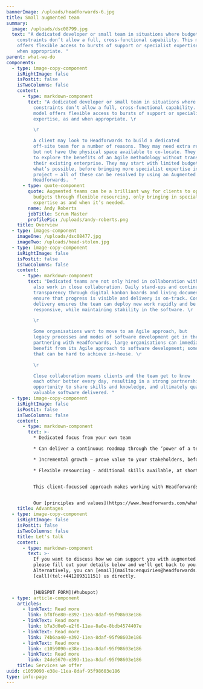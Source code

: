 ```yaml
---
bannerImage: /uploads/headforwards-6.jpg
title: Small augmented team
summary:
  image: /uploads/dsc08799.jpg
  text: "A dedicated developer or small team in situations where budget or other
    constraints don’t allow a full, cross-functional capability. This model
    offers flexible access to bursts of support or specialist expertise, as and
    when appropriate. "
parent: what-we-do
components:
  - type: image-copy-component
    isRightImage: false
    isPostit: false
    isTwoColumns: false
    content:
      - type: markdown-component
        text: "A dedicated developer or small team in situations where budget or other
          constraints don’t allow a full, cross-functional capability. This
          model offers flexible access to bursts of support or specialist
          expertise, as and when appropriate. \r

          \r

          A client may look to Headforwards to build a dedicated
          off-site team for a number of reasons. They may need extra resource
          but not have the physical space available to co-locate. They may wish
          to explore the benefits of an Agile methodology without transforming
          their existing enterprise. They may start with limited budget to prove
          what’s possible, before bringing more specialist expertise into the
          project – all of these can be resolved by using an Augmented Team with
          Headforwards.  "
      - type: quote-component
        quote: Augmented teams can be a brilliant way for clients to optimise their
          budgets through flexible resourcing, only bringing in specialist
          expertise as and when it’s needed.
        name: Andy Roberts
        jobTitle: Scrum Master
        profilePic: /uploads/andy-roberts.png
    title: Overview
  - type: images-component
    imageOne: /uploads/dsc08477.jpg
    imageTwo: /uploads/head-stolen.jpg
  - type: image-copy-component
    isRightImage: false
    isPostit: false
    isTwoColumns: false
    content:
      - type: markdown-component
        text: "Dedicated teams are not only hired in collaboration with clients, they
          also work in close collaboration. Daily stand-ups and continuous
          transparency through digital kanban boards and living documentation,
          ensure that progress is visible and delivery is on-track. Continuous
          delivery ensures the team can deploy new work rapidly and be
          responsive, while maintaining stability in the software. \r

          \r

          Some organisations want to move to an Agile approach, but
          legacy processes and modes of software development get in the way. By
          partnering with Headforwards, large organisations can immediately
          benefit from its Agile approach to software development; something
          that can be hard to achieve in-house. \r

          \r

          Close collaboration means clients and the team get to know
          each other better every day, resulting in a strong partnership, the
          opportunity to share skills and knowledge, and ultimately quality,
          valuable software delivered. "
  - type: image-copy-component
    isRightImage: false
    isPostit: false
    isTwoColumns: false
    content:
      - type: markdown-component
        text: >-
          * Dedicated focus from your own team

          * Can deliver a continuous roadmap through the ‘power of a team’\

          * Incremental growth – prove value to your stakeholders, before progressing to more team members\

          * Flexible resourcing - additional skills available, at short notice  


          This client-focussed approach makes working with Headforwards as attractive to CTOs and CIOs in corporations and organisations as it is to entrepreneurs and start-ups. 


          Our [principles and values](https://www.headforwards.com/what-we-do/people-over-process/) stay the same no matter how a client chooses to work with us.
    title: Advantages
  - type: image-copy-component
    isRightImage: false
    isPostit: false
    isTwoColumns: false
    title: Let's talk
    content:
      - type: markdown-component
        text: >-
          If you want to discuss how we can support you with augmented teams,
          please fill out your details below and we'll get back to you.
          Alternatively, you can [email](mailto:enquiries@headforwards.com) or
          [call](tel:+441209311151) us directly.


          [HUBSPOT FORM](#hubspot)
  - type: article-component
    articles:
      - linkText: Read more
        link: bf8f6e80-e392-11ea-8daf-95f98603e186
      - linkText: Read more
        link: b7a3d0e0-e2f6-11ea-8a0e-8bdb4574407e
      - linkText: Read more
        link: 74b6aa40-e392-11ea-8daf-95f98603e186
      - linkText: Read more
        link: c1059090-e38e-11ea-8daf-95f98603e186
      - linkText: Read more
        link: 24de5670-e393-11ea-8daf-95f98603e186
    title: Services we offer
uuid: c1059090-e38e-11ea-8daf-95f98603e186
type: info-page
---
```

